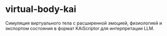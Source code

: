 # virtual-body-kai
Симуляция виртуального тела с расширенной эмоцией, физиологией и экспортом состояния в формат KAiScriptor для интерпретации LLM.
